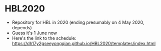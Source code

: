 # HBL2020
* Repository for HBL in 2020 (ending presumably on 4 May 2020, depends)
* Guess it's 1 June now
* Here's the link to the schedule: https://dh17y2gseeyongqian.github.io/HBL2020/templates/index.html
